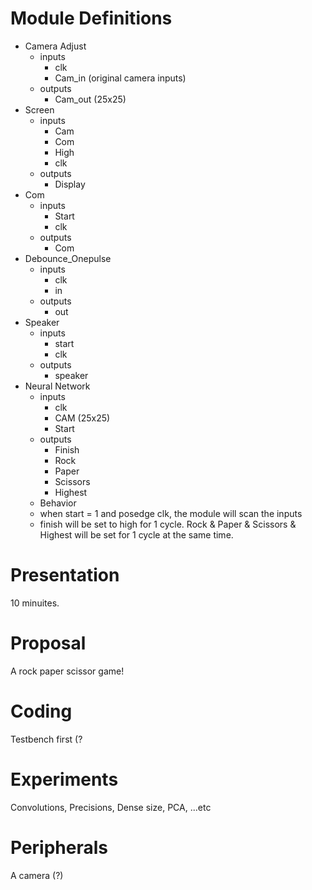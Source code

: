 # Module Definitions
- Camera Adjust
  - inputs
    - clk
    - Cam_in (original camera inputs)
  - outputs
    - Cam_out (25x25)
- Screen
  - inputs
    - Cam
    - Com
    - High
    - clk
  - outputs
    - Display
- Com
  - inputs
    - Start
    - clk
  - outputs
    - Com
- Debounce_Onepulse
  - inputs
    - clk
    - in
  - outputs
    - out
- Speaker
  - inputs
    - start
    - clk
  - outputs
    - speaker
- Neural Network
  - inputs
    - clk
    - CAM (25x25)
    - Start
  - outputs
    - Finish
    - Rock
    - Paper
    - Scissors
    - Highest
   - Behavior
    - when start = 1 and posedge clk, the module will scan the inputs
    - finish will be set to high for 1 cycle. Rock & Paper & Scissors & Highest will be set for 1 cycle at the same time.
 
# Presentation
10 minuites.

# Proposal
A rock paper scissor game!

# Coding
Testbench first (?

# Experiments
Convolutions, Precisions, Dense size, PCA, ...etc

# Peripherals
A camera (?)

